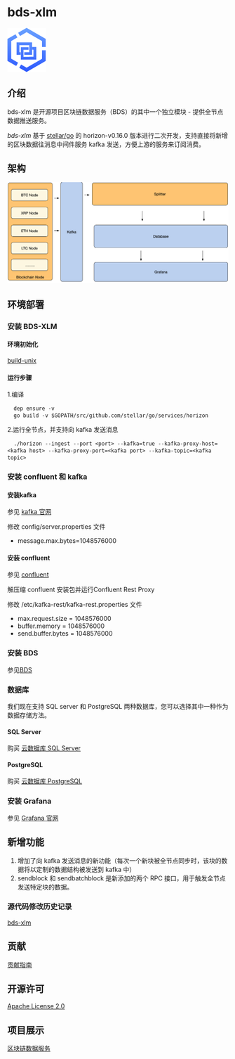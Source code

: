 # bds-xlm
![logo](./docs/bds-logo.png)
## 介绍
bds-xlm 是开源项目区块链数据服务（BDS）的其中一个独立模块 - 提供全节点数据推送服务。

*bds-xlm* 基于 [stellar/go](https://github.com/stellar/go) 的 horizon-v0.16.0 版本进行二次开发，支持直接将新增的区块数据往消息中间件服务 kafka 发送，方便上游的服务来订阅消费。

## 架构
![架构](./docs/bds-architecture.jpg)

## 环境部署 
### 安装 BDS-XLM
#### 环境初始化
[build-unix](./docs/build.md)

#### 运行步骤

1.编译

 ```
   dep ensure -v
   go build -v $GOPATH/src/github.com/stellar/go/services/horizon
 ```
 
2.运行全节点，并支持向 kafka 发送消息

```
  ./horizon --ingest --port <port> --kafka=true --kafka-proxy-host=<kafka host> --kafka-proxy-port=<kafka port> --kafka-topic=<kafka topic>
```

### 安装 confluent 和 kafka
#### 安装kafka
参见 [kafka 官网](http://kafka.apache.org/quickstart)

修改 config/server.properties 文件

* message.max.bytes=1048576000

#### 安装 confluent
参见 [confluent](https://docs.confluent.io/current/installation/installing_cp/zip-tar.html#prod-kafka-cli-install)

解压缩 confluent 安装包并运行Confluent Rest Proxy

修改 /etc/kafka-rest/kafka-rest.properties 文件

* max.request.size = 1048576000
* buffer.memory = 1048576000
* send.buffer.bytes = 1048576000

### 安装 BDS
参见[BDS](https://github.com/jdcloud-bds/bds)

### 数据库
我们现在支持 SQL server 和 PostgreSQL 两种数据库，您可以选择其中一种作为数据存储方法。

#### SQL Server
购买 [云数据库 SQL Server](https://www.jdcloud.com/cn/products/jcs-for-sql-server)

#### PostgreSQL 
购买 [云数据库 PostgreSQL](https://www.jdcloud.com/cn/products/jcs-for-postgresql)

### 安装 Grafana 
参见 [Grafana 官网](https://grafana.com/)

## 新增功能

1. 增加了向 kafka 发送消息的新功能（每次一个新块被全节点同步时，该块的数据将以定制的数据结构被发送到 kafka 中）
2. sendblock 和 sendbatchblock 是新添加的两个 RPC 接口，用于触发全节点发送特定块的数据。

### 源代码修改历史记录
[bds-xlm](./CHANGE_HISTORY.md)

## 贡献
[贡献指南](./CONTRIBUTING.md)

## 开源许可 
[Apache License 2.0](./LICENSE)

## 项目展示
[区块链数据服务](https://bds.jdcloud.com/)

